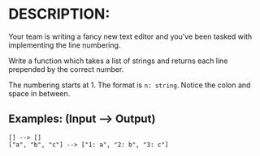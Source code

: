 # DESCRIPTION:

Your team is writing a fancy new text editor and you've been tasked with implementing the line numbering.

Write a function which takes a list of strings and returns each line prepended by the correct number.

The numbering starts at 1. The format is `n: string`. Notice the colon and space in between.

## Examples: (Input --> Output)

```
[] --> []
["a", "b", "c"] --> ["1: a", "2: b", "3: c"]
```
